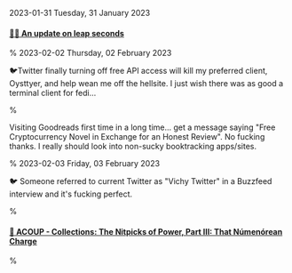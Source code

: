 2023-01-31 Tuesday, 31 January 2023

#### [🔗⏰ An update on leap seconds](https://dotat.at/@/2022-12-04-leap-seconds.html)

%
2023-02-02 Thursday, 02 February 2023

🐦Twitter finally turning off free API access will kill my preferred client, Oysttyer, and help wean me off the hellsite. I just wish there was as good a terminal client for fedi...

%

Visiting Goodreads first time in a long time... get a message saying "Free Cryptocurrency Novel in Exchange for an Honest Review". No fucking thanks.  I really should look into non-sucky booktracking apps/sites.

%
2023-02-03 Friday, 03 February 2023

🐦 Someone referred to current Twitter as "Vichy Twitter" in a Buzzfeed interview and it's fucking perfect. 

%

#### [🔗 ACOUP - Collections: The Nitpicks of Power, Part III: That Númenórean Charge](https://acoup.blog/2023/02/03/collections-the-nitpicks-of-power-part-iii-that-numenorean-charge/)

%
